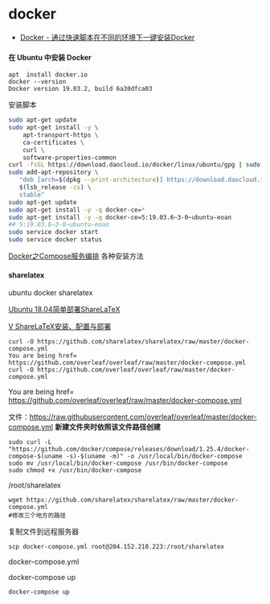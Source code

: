 # docker

- [Docker - 通过快速脚本在不同的环境下一键安装Docker](https://www.imooc.com/article/290377)

#### 在 Ubuntu 中安装 Docker

```
apt  install docker.io
docker --version
Docker version 19.03.2, build 6a30dfca03
```

安装脚本

```bash
sudo apt-get update
sudo apt-get install -y \
    apt-transport-https \
    ca-certificates \
    curl \
    software-properties-common
curl -fsSL https://download.daocloud.io/docker/linux/ubuntu/gpg | sudo apt-key add -
sudo add-apt-repository \
   "deb [arch=$(dpkg --print-architecture)] https://download.daocloud.io/docker/linux/ubuntu \
   $(lsb_release -cs) \
   stable"
sudo apt-get update
sudo apt-get install -y -q docker-ce=*
sudo apt-get install -y -q docker-ce=5:19.03.6~3-0~ubuntu-eoan
## 5:19.03.6~3-0~ubuntu-eoan
sudo service docker start
sudo service docker status

```

[Docker之Compose服务编排](https://www.cnblogs.com/52fhy/p/5991344.html) 各种安装方法

#### sharelatex

ubuntu docker sharelatex

[Ubuntu 18.04简单部署ShareLaTeX](https://blog.csdn.net/han____shuai/article/details/95351026)

[V ShareLaTeX安装、配置与部署](https://zhuanlan.zhihu.com/p/54088512)

```
curl -O https://github.com/sharelatex/sharelatex/raw/master/docker-compose.yml
You are being href= https://github.com/overleaf/overleaf/raw/master/docker-compose.yml
curl -O https://github.com/overleaf/overleaf/raw/master/docker-compose.yml
```

You are being href= https://github.com/overleaf/overleaf/raw/master/docker-compose.yml

文件：https://raw.githubusercontent.com/overleaf/overleaf/master/docker-compose.yml **新建文件夹时依照该文件路径创建**

```
sudo curl -L "https://github.com/docker/compose/releases/download/1.25.4/docker-compose-$(uname -s)-$(uname -m)" -o /usr/local/bin/docker-compose
sudo mv /usr/local/bin/docker-compose /usr/bin/docker-compose
sudo chmod +x /usr/bin/docker-compose
```

/root/sharelatex

```
wget https://github.com/sharelatex/sharelatex/raw/master/docker-compose.yml
#修改三个地方的路径
```

复制文件到远程服务器

```
scp docker-compose.yml root@204.152.210.223:/root/sharelatex
```

docker-compose.yml

docker-compose up

```
docker-compose up
```